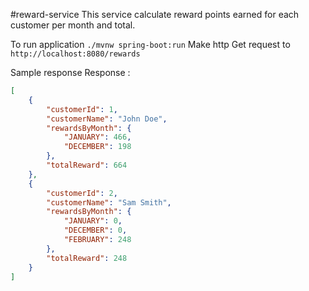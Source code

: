 #reward-service
This service calculate reward points earned for each customer per month and total.

To run application
``
./mvnw spring-boot:run
``
Make http Get request to
``http://localhost:8080/rewards``

Sample response Response :
```json
[
    {
        "customerId": 1,
        "customerName": "John Doe",
        "rewardsByMonth": {
            "JANUARY": 466,
            "DECEMBER": 198
        },
        "totalReward": 664
    },
    {
        "customerId": 2,
        "customerName": "Sam Smith",
        "rewardsByMonth": {
            "JANUARY": 0,
            "DECEMBER": 0,
            "FEBRUARY": 248
        },
        "totalReward": 248
    }
]
```
